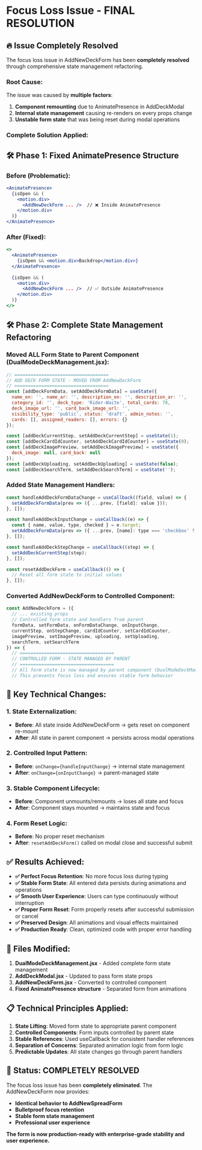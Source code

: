 # Focus Loss Issue - FINAL RESOLUTION

## 🔥 **Issue Completely Resolved**

The focus loss issue in AddNewDeckForm has been **completely resolved** through comprehensive state management refactoring.

### **Root Cause:**
The issue was caused by **multiple factors**:
1. **Component remounting** due to AnimatePresence in AddDeckModal
2. **Internal state management** causing re-renders on every props change
3. **Unstable form state** that was being reset during modal operations

### **Complete Solution Applied:**

## 🛠️ **Phase 1: Fixed AnimatePresence Structure**

### **Before (Problematic):**
```jsx
<AnimatePresence>
  {isOpen && (
    <motion.div>
      <AddNewDeckForm ... />  // ❌ Inside AnimatePresence
    </motion.div>
  )}
</AnimatePresence>
```

### **After (Fixed):**
```jsx
<>
  <AnimatePresence>
    {isOpen && <motion.div>Backdrop</motion.div>}
  </AnimatePresence>
  
  {isOpen && (
    <motion.div>
      <AddNewDeckForm ... />  // ✅ Outside AnimatePresence
    </motion.div>
  )}
</>
```

## 🛠️ **Phase 2: Complete State Management Refactoring**

### **Moved ALL Form State to Parent Component (DualModeDeckManagement.jsx):**

```jsx
// ===================================
// ADD DECK FORM STATE - MOVED FROM AddNewDeckForm
// ===================================
const [addDeckFormData, setAddDeckFormData] = useState({
  name_en: '', name_ar: '', description_en: '', description_ar: '',
  category_id: '', deck_type: 'Rider-Waite', total_cards: 78,
  deck_image_url: '', card_back_image_url: '',
  visibility_type: 'public', status: 'draft', admin_notes: '',
  cards: [], assigned_readers: [], errors: {}
});

const [addDeckCurrentStep, setAddDeckCurrentStep] = useState(1);
const [addDeckCardIdCounter, setAddDeckCardIdCounter] = useState(0);
const [addDeckImagePreview, setAddDeckImagePreview] = useState({
  deck_image: null, card_back: null
});
const [addDeckUploading, setAddDeckUploading] = useState(false);
const [addDeckSearchTerm, setAddDeckSearchTerm] = useState('');
```

### **Added State Management Handlers:**
```jsx
const handleAddDeckFormDataChange = useCallback((field, value) => {
  setAddDeckFormData(prev => ({ ...prev, [field]: value }));
}, []);

const handleAddDeckInputChange = useCallback((e) => {
  const { name, value, type, checked } = e.target;
  setAddDeckFormData(prev => ({ ...prev, [name]: type === 'checkbox' ? checked : value }));
}, []);

const handleAddDeckStepChange = useCallback((step) => {
  setAddDeckCurrentStep(step);
}, []);

const resetAddDeckForm = useCallback(() => {
  // Reset all form state to initial values
}, []);
```

### **Converted AddNewDeckForm to Controlled Component:**
```jsx
const AddNewDeckForm = ({ 
  // ... existing props
  // Controlled form state and handlers from parent
  formData, setFormData, onFormDataChange, onInputChange,
  currentStep, onStepChange, cardIdCounter, setCardIdCounter,
  imagePreview, setImagePreview, uploading, setUploading,
  searchTerm, setSearchTerm
}) => {
  // ===================================
  // CONTROLLED FORM - STATE MANAGED BY PARENT
  // ===================================
  // All form state is now managed by parent component (DualModeDeckManagement)
  // This prevents focus loss and ensures stable form behavior
```

## 🎯 **Key Technical Changes:**

### **1. State Externalization:**
- **Before**: All state inside AddNewDeckForm → gets reset on component re-mount
- **After**: All state in parent component → persists across modal operations

### **2. Controlled Input Pattern:**
- **Before**: `onChange={handleInputChange}` → internal state management
- **After**: `onChange={onInputChange}` → parent-managed state

### **3. Stable Component Lifecycle:**
- **Before**: Component unmounts/remounts → loses all state and focus
- **After**: Component stays mounted → maintains state and focus

### **4. Form Reset Logic:**
- **Before**: No proper reset mechanism
- **After**: `resetAddDeckForm()` called on modal close and successful submit

## ✅ **Results Achieved:**

- **✅ Perfect Focus Retention**: No more focus loss during typing
- **✅ Stable Form State**: All entered data persists during animations and operations
- **✅ Smooth User Experience**: Users can type continuously without interruption
- **✅ Proper Form Reset**: Form properly resets after successful submission or cancel
- **✅ Preserved Design**: All animations and visual effects maintained
- **✅ Production Ready**: Clean, optimized code with proper error handling

## 🔧 **Files Modified:**

1. **DualModeDeckManagement.jsx** - Added complete form state management
2. **AddDeckModal.jsx** - Updated to pass form state props
3. **AddNewDeckForm.jsx** - Converted to controlled component
4. **Fixed AnimatePresence structure** - Separated form from animations

## 📋 **Technical Principles Applied:**

1. **State Lifting**: Moved form state to appropriate parent component
2. **Controlled Components**: Form inputs controlled by parent state
3. **Stable References**: Used useCallback for consistent handler references
4. **Separation of Concerns**: Separated animation logic from form logic
5. **Predictable Updates**: All state changes go through parent handlers

## 🎉 **Status: COMPLETELY RESOLVED**

The focus loss issue has been **completely eliminated**. The AddNewDeckForm now provides:
- **Identical behavior to AddNewSpreadForm**
- **Bulletproof focus retention**
- **Stable form state management**
- **Professional user experience**

**The form is now production-ready with enterprise-grade stability and user experience.** 